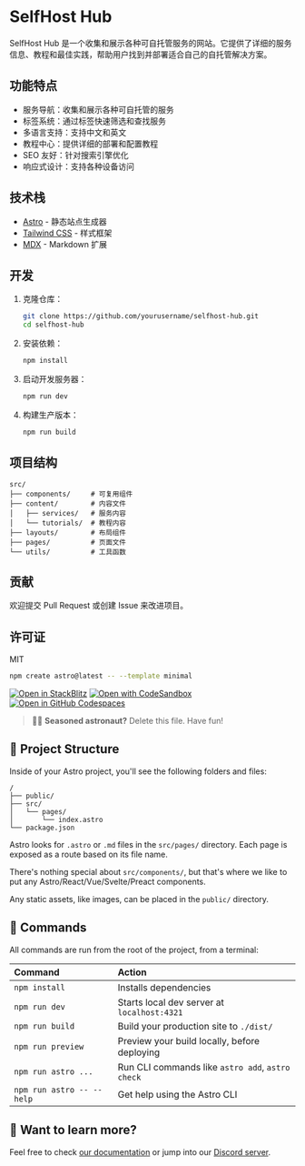 # SelfHost Hub

SelfHost Hub 是一个收集和展示各种可自托管服务的网站。它提供了详细的服务信息、教程和最佳实践，帮助用户找到并部署适合自己的自托管解决方案。

## 功能特点

- 服务导航：收集和展示各种可自托管的服务
- 标签系统：通过标签快速筛选和查找服务
- 多语言支持：支持中文和英文
- 教程中心：提供详细的部署和配置教程
- SEO 友好：针对搜索引擎优化
- 响应式设计：支持各种设备访问

## 技术栈

- [Astro](https://astro.build/) - 静态站点生成器
- [Tailwind CSS](https://tailwindcss.com/) - 样式框架
- [MDX](https://mdxjs.com/) - Markdown 扩展

## 开发

1. 克隆仓库：
   ```bash
   git clone https://github.com/yourusername/selfhost-hub.git
   cd selfhost-hub
   ```

2. 安装依赖：
   ```bash
   npm install
   ```

3. 启动开发服务器：
   ```bash
   npm run dev
   ```

4. 构建生产版本：
   ```bash
   npm run build
   ```

## 项目结构

```
src/
├── components/     # 可复用组件
├── content/        # 内容文件
│   ├── services/   # 服务内容
│   └── tutorials/  # 教程内容
├── layouts/        # 布局组件
├── pages/          # 页面文件
└── utils/          # 工具函数
```

## 贡献

欢迎提交 Pull Request 或创建 Issue 来改进项目。

## 许可证

MIT

```sh
npm create astro@latest -- --template minimal
```

[![Open in StackBlitz](https://developer.stackblitz.com/img/open_in_stackblitz.svg)](https://stackblitz.com/github/withastro/astro/tree/latest/examples/minimal)
[![Open with CodeSandbox](https://assets.codesandbox.io/github/button-edit-lime.svg)](https://codesandbox.io/p/sandbox/github/withastro/astro/tree/latest/examples/minimal)
[![Open in GitHub Codespaces](https://github.com/codespaces/badge.svg)](https://codespaces.new/withastro/astro?devcontainer_path=.devcontainer/minimal/devcontainer.json)

> 🧑‍🚀 **Seasoned astronaut?** Delete this file. Have fun!

## 🚀 Project Structure

Inside of your Astro project, you'll see the following folders and files:

```text
/
├── public/
├── src/
│   └── pages/
│       └── index.astro
└── package.json
```

Astro looks for `.astro` or `.md` files in the `src/pages/` directory. Each page is exposed as a route based on its file name.

There's nothing special about `src/components/`, but that's where we like to put any Astro/React/Vue/Svelte/Preact components.

Any static assets, like images, can be placed in the `public/` directory.

## 🧞 Commands

All commands are run from the root of the project, from a terminal:

| Command                   | Action                                           |
| :------------------------ | :----------------------------------------------- |
| `npm install`             | Installs dependencies                            |
| `npm run dev`             | Starts local dev server at `localhost:4321`      |
| `npm run build`           | Build your production site to `./dist/`          |
| `npm run preview`         | Preview your build locally, before deploying     |
| `npm run astro ...`       | Run CLI commands like `astro add`, `astro check` |
| `npm run astro -- --help` | Get help using the Astro CLI                     |

## 👀 Want to learn more?

Feel free to check [our documentation](https://docs.astro.build) or jump into our [Discord server](https://astro.build/chat).
